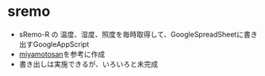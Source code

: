 # sremo

* sRemo-R の 温度、湿度、照度を毎時取得して、GoogleSpreadSheetに書き出すGoogleAppScript
* [miyamotosan](https://github.com/masuidrive/miyamoto)を参考に作成
* 書き出しは実施できるが、いろいろと未完成